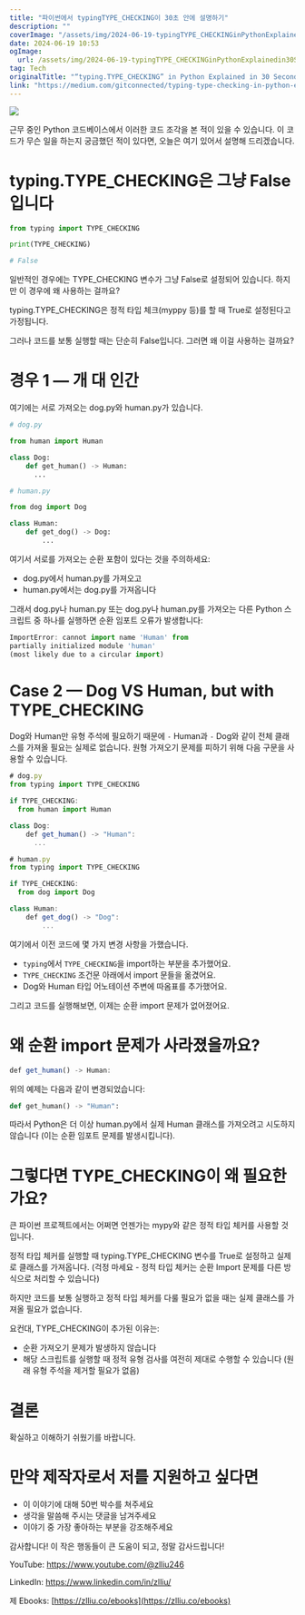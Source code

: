 ```yaml
---
title: "파이썬에서 typingTYPE_CHECKING이 30초 안에 설명하기"
description: ""
coverImage: "/assets/img/2024-06-19-typingTYPE_CHECKINGinPythonExplainedin30Seconds_0.png"
date: 2024-06-19 10:53
ogImage:
  url: /assets/img/2024-06-19-typingTYPE_CHECKINGinPythonExplainedin30Seconds_0.png
tag: Tech
originalTitle: "“typing.TYPE_CHECKING” in Python Explained in 30 Seconds"
link: "https://medium.com/gitconnected/typing-type-checking-in-python-explained-in-30-seconds-4ee494f94143"
---
```


<img src="/assets/img/2024-06-19-typingTYPE_CHECKINGinPythonExplainedin30Seconds_0.png" />

근무 중인 Python 코드베이스에서 이러한 코드 조각을 본 적이 있을 수 있습니다. 이 코드가 무슨 일을 하는지 궁금했던 적이 있다면, 오늘은 여기 있어서 설명해 드리겠습니다.

# typing.TYPE_CHECKING은 그냥 False입니다

```python
from typing import TYPE_CHECKING

print(TYPE_CHECKING)

# False
```

<div class="content-ad"></div>

일반적인 경우에는 TYPE_CHECKING 변수가 그냥 False로 설정되어 있습니다. 하지만 이 경우에 왜 사용하는 걸까요?

typing.TYPE_CHECKING은 정적 타입 체크(myppy 등)를 할 때 True로 설정된다고 가정됩니다.

그러나 코드를 보통 실행할 때는 단순히 False입니다. 그러면 왜 이걸 사용하는 걸까요?

# 경우 1 — 개 대 인간

<div class="content-ad"></div>

여기에는 서로 가져오는 dog.py와 human.py가 있습니다.

```python
# dog.py

from human import Human

class Dog:
    def get_human() -> Human:
      ...
```

```python
# human.py

from dog import Dog

class Human:
    def get_dog() -> Dog:
        ...
```

여기서 서로를 가져오는 순환 포함이 있다는 것을 주의하세요:

<div class="content-ad"></div>

- dog.py에서 human.py를 가져오고
- human.py에서는 dog.py를 가져옵니다

그래서 dog.py나 human.py 또는 dog.py나 human.py를 가져오는 다른 Python 스크립트 중 하나를 실행하면 순환 임포트 오류가 발생합니다:

```js
ImportError: cannot import name 'Human' from
partially initialized module 'human'
(most likely due to a circular import)
```

# Case 2 — Dog VS Human, but with TYPE_CHECKING

<div class="content-ad"></div>

Dog와 Human만 유형 주석에 필요하기 때문에 `-` Human과 `-` Dog와 같이 전체 클래스를 가져올 필요는 실제로 없습니다. 원형 가져오기 문제를 피하기 위해 다음 구문을 사용할 수 있습니다.

```js
# dog.py
from typing import TYPE_CHECKING

if TYPE_CHECKING:
  from human import Human

class Dog:
    def get_human() -> "Human":
      ...
```

```js
# human.py
from typing import TYPE_CHECKING

if TYPE_CHECKING:
  from dog import Dog

class Human:
    def get_dog() -> "Dog":
        ...
```

여기에서 이전 코드에 몇 가지 변경 사항을 가했습니다.

<div class="content-ad"></div>

- `typing`에서 `TYPE_CHECKING`을 import하는 부분을 추가했어요.
- `TYPE_CHECKING` 조건문 아래에서 import 문들을 옮겼어요.
- Dog와 Human 타입 어노테이션 주변에 따옴표를 추가했어요.

그리고 코드를 실행해보면, 이제는 순환 import 문제가 없어졌어요.

# 왜 순환 import 문제가 사라졌을까요?

```js
def get_human() -> Human:
```

<div class="content-ad"></div>

위의 예제는 다음과 같이 변경되었습니다:

```python
def get_human() -> "Human":
```

따라서 Python은 더 이상 human.py에서 실제 Human 클래스를 가져오려고 시도하지 않습니다 (이는 순환 임포트 문제를 발생시킵니다).

# 그렇다면 TYPE_CHECKING이 왜 필요한가요?

<div class="content-ad"></div>

큰 파이썬 프로젝트에서는 어쩌면 언젠가는 mypy와 같은 정적 타입 체커를 사용할 것입니다.

정적 타입 체커를 실행할 때 typing.TYPE_CHECKING 변수를 True로 설정하고 실제로 클래스를 가져옵니다. (걱정 마세요 - 정적 타입 체커는 순환 Import 문제를 다른 방식으로 처리할 수 있습니다)

하지만 코드를 보통 실행하고 정적 타입 체커를 다룰 필요가 없을 때는 실제 클래스를 가져올 필요가 없습니다.

요컨대, TYPE_CHECKING이 추가된 이유는:

<div class="content-ad"></div>

- 순환 가져오기 문제가 발생하지 않습니다
- 해당 스크립트를 실행할 때 정적 유형 검사를 여전히 제대로 수행할 수 있습니다 (원래 유형 주석을 제거할 필요가 없음)

# 결론

확실하고 이해하기 쉬웠기를 바랍니다.

# 만약 제작자로서 저를 지원하고 싶다면

<div class="content-ad"></div>

- 이 이야기에 대해 50번 박수를 쳐주세요
- 생각을 말씀해 주시는 댓글을 남겨주세요
- 이야기 중 가장 좋아하는 부분을 강조해주세요

감사합니다! 이 작은 행동들이 큰 도움이 되고, 정말 감사드립니다!

YouTube: https://www.youtube.com/@zlliu246

LinkedIn: https://www.linkedin.com/in/zlliu/

<div class="content-ad"></div>

제 Ebooks: [https://zlliu.co/ebooks](https://zlliu.co/ebooks)
